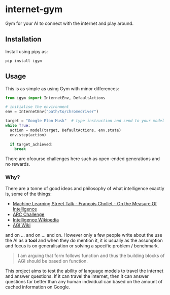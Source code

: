 # internet-gym

Gym for your AI to connect with the internet and play around.

## Installation

Install using pipy as:
```
pip install igym
```

## Usage

This is as simple as using Gym with minor differences:
```python
from igym import InternetEnv, DefaultActions

# initialise the environment
env = InternetEnv("path/to/chromedriver")

target = "Google Elon Musk"  # type instruction and send to your model
while True:
  action = model(target, DefaultActions, env.state)
  env.step(action)
  
  if target_achieved:
    break
```

There are ofcourse challenges here such as open-ended generations and no rewards.

### Why?

There are a tonne of good ideas and philosophy of what intelligence exactly is, some of the things:
* [Machine Learning Street Talk - Francois Chollet - On the Measure Of Intelligence](https://www.youtube.com/watch?v=mEVnu-KZjq4)
* [ARC Challenge](https://arxiv.org/pdf/1911.01547.pdf)
* [Intelligence Wikipedia](https://en.wikipedia.org/wiki/Intelligence)
* [AGI Wiki](https://en.wikipedia.org/wiki/Artificial_general_intelligence)

and on ... and on ... and on. However only a few people write about the use the AI as a **tool** and when they do mention it, it is usually as the assumption and focus is on generalisation or solving a specific problem / benchmark.

> I am arguing that form follows function and thus the building blocks of AGI should be based on function.

This project aims to test the ability of language models to travel the internet and answer questions. If it can travel the internet, then it can answer questions far better than any human individual can based on the amount of cached information on Google.

<!-- ### Benchmarking

Since there are no datasets available for this, obvio., we can check what siri does. Attached is the screenshot from Siri:

<img src="./assets/wiki_elon_siri.png" height=400px>

Note that the reason it gives such a beautiful response is because it is calling an API that does things. -->
